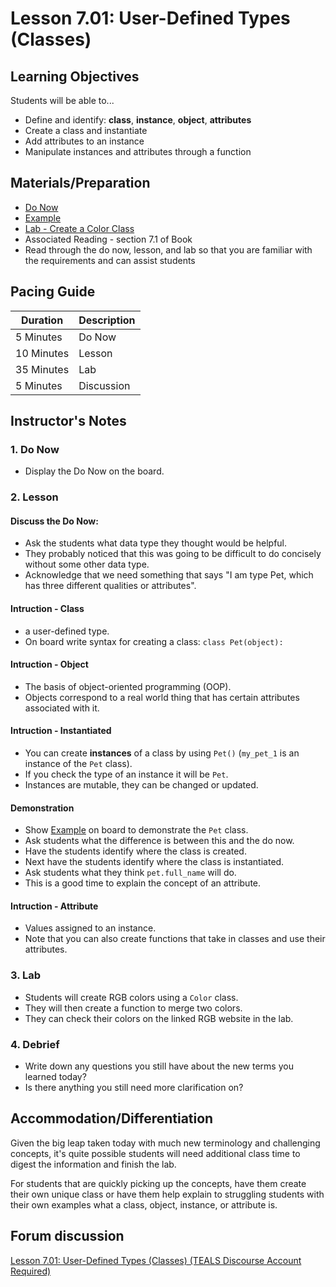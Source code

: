 # Lesson 7.01: User-Defined Types (Classes)

## Learning Objectives
Students will be able to... 
* Define and identify: **class**, **instance**, **object**, **attributes**
* Create a class and instantiate 
* Add attributes to an instance
* Manipulate instances and attributes through a function

## Materials/Preparation
* [Do Now]
* [Example]
* [Lab - Create a Color Class]
* Associated Reading - section 7.1 of Book
* Read through the do now, lesson, and lab so that you are familiar with the requirements and can assist students

## Pacing Guide
| **Duration**   | **Description** |
| ---------- | ----------- |
| 5 Minutes  | Do Now      |
| 10 Minutes | Lesson      |
| 35 Minutes | Lab         |
| 5 Minutes | Discussion  |

## Instructor's Notes

### 1. Do Now
* Display the Do Now on the board.

### 2. Lesson

#### Discuss the Do Now:
* Ask the students what data type they thought would be helpful. 
* They probably noticed that this was going to be difficult to do concisely without some other data type.
* Acknowledge that we need something that says "I am type Pet, which has three different qualities or attributes". 

#### Intruction - Class
* a user-defined type. 
* On board write syntax for creating a class: `class Pet(object):`

#### Intruction - Object
* The basis of object-oriented programming (OOP). 
* Objects correspond to a real world thing that has certain attributes associated with it.

#### Intruction - Instantiated
* You can create **instances** of a class by using `Pet()` (`my_pet_1` is an instance of the `Pet` class). 
* If you check the type of an instance it will be `Pet`.
* Instances are mutable, they can be changed or updated.

#### Demonstration
* Show [Example] on board to demonstrate the `Pet` class.
* Ask students what the difference is between this and the do now.
* Have the students identify where the class is created. 
* Next have the students identify where the class is instantiated.
* Ask students what they think `pet.full_name` will do.
* This is a good time to explain the concept of an attribute.

#### Intruction - Attribute
* Values assigned to an instance.
* Note that you can also create functions that take in classes and use their attributes.

### 3. Lab
* Students will create RGB colors using a `Color` class.
* They will then create a function to merge two colors.  
* They can check their colors on the linked RGB website in the lab.

### 4. Debrief
* Write down any questions you still have about the new terms you learned today?
* Is there anything you still need more clarification on?

## Accommodation/Differentiation
Given the big leap taken today with much new terminology and challenging concepts, it's quite possible students will need additional class time to digest the information and finish the lab. 

For students that are quickly picking up the concepts, have them create their own unique class or have them help explain to struggling students with their own examples what a class, object, instance, or attribute is. 

## Forum discussion
[Lesson 7.01: User-Defined Types (Classes) (TEALS Discourse Account Required)](https://forums.tealsk12.org/c/2nd-semester-unit-7-classes/lesson-7-01-user-defined-types-classes)

  
[Do Now]:do_now.md
[Lab - Create a Color Class]:lab.md
[Example]:example.md
